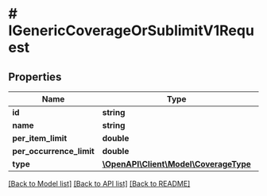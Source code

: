 # # IGenericCoverageOrSublimitV1Request

## Properties

Name | Type | Description | Notes
------------ | ------------- | ------------- | -------------
**id** | **string** |  | [optional]
**name** | **string** |  | [optional]
**per_item_limit** | **double** |  | [optional]
**per_occurrence_limit** | **double** |  | [optional]
**type** | [**\OpenAPI\Client\Model\CoverageType**](CoverageType.md) |  | [optional]

[[Back to Model list]](../../README.md#models) [[Back to API list]](../../README.md#endpoints) [[Back to README]](../../README.md)
